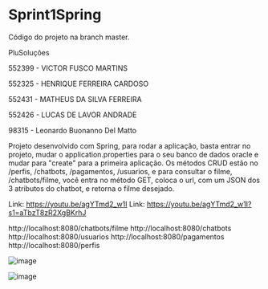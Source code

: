 # Sprint1Spring
Código do projeto na branch master.

PluSoluções

552399 - VICTOR FUSCO MARTINS

552325 - HENRIQUE FERREIRA CARDOSO

552431 - MATHEUS DA SILVA FERREIRA

552426 - LUCAS DE LAVOR ANDRADE

98315 - Leonardo Buonanno Del Matto

Projeto desenvolvido com Spring, para rodar a aplicação, basta entrar no projeto, mudar o application.properties para o seu banco de dados oracle e mudar para "create" para a primeira aplicação. Os métodos CRUD estão no
/perfis, /chatbots, /pagamentos, /usuarios, e para consultar o filme, /chatbots/filme, você entra no método GET, coloca o url, com um JSON dos 3 atributos do chatbot, e retorna o filme desejado.

Link: https://youtu.be/agYTmd2_w1I
Link: https://youtu.be/agYTmd2_w1I?s1=aTbzT8zR2XgBKrhJ

http://localhost:8080/chatbots/filme
http://localhost:8080/chatbots
http://localhost:8080/usuarios
http://localhost:8080/pagamentos
http://localhost:8080/perfis



![image](https://github.com/HenriqueFerC/Sprint1Spring/assets/129521477/044f2a21-ade0-423c-9522-c354d47a763c)



![image](https://github.com/HenriqueFerC/Sprint1Spring/assets/129521477/1fa90c84-f26c-4195-8d1e-34aba57c5204)
